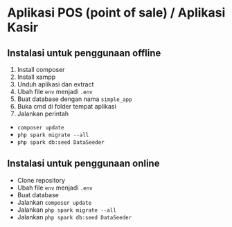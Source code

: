# Aplikasi POS (point of sale) / Aplikasi Kasir

## Instalasi untuk penggunaan offline
1. Install composer
2. Install xampp
3. Unduh aplikasi dan extract 
4. Ubah file `env` menjadi `.env`
5. Buat database dengan nama `simple_app`
6. Buka cmd di folder tempat aplikasi
7. Jalankan perintah
 - `composer update`
 - `php spark migrate --all`
 - `php spark db:seed DataSeeder`

## Instalasi untuk penggunaan online
- Clone repository
- Ubah file `env` menjadi `.env`
- Buat database
- Jalankan `composer update`
- Jalankan `php spark migrate --all`
- Jalankan `php spark db:seed DataSeeder`
